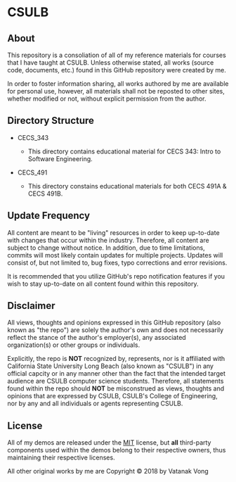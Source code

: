 # CSULB

## About

This repository is a consoliation of all of my reference materials for courses that I have taught at CSULB.  Unless otherwise stated, all works (source code, documents, etc.) found in this GitHub repository were created by me.

In order to foster information sharing, all works authored by me are available for personal use, however, all materials shall not be reposted to other sites, whether modified or not, without explicit permission from the author.

## Directory Structure

* CECS_343
  * This directory contains educational material for CECS 343: Intro to Software Engineering.

* CECS_491
  * This directory constains educational materials for both CECS 491A & CECS 491B.

## Update Frequency

All content are meant to be "living" resources in order to keep up-to-date with changes that occur within the industry.  Therefore, all content are subject to change without notice.  In addition, due to time limitations, commits will most likely contain updates for multiple projects.  Updates will consist of, but not limited to, bug fixes, typo corrections and error revisions.

It is recommended that you utilize GitHub's repo notification features if you wish to stay up-to-date on all content found within this repository.

## Disclaimer

All views, thoughts and opinions expressed in this GitHub repository (also known as "the repo") are solely the author's own and does not necessarily reflect the stance of the author's employer(s), any associated organization(s) or other groups or individuals.

Explicitly, the repo is **NOT** recognized by, represents, nor is it affiliated with California State University Long Beach (also known as "CSULB") in any official capcity or in any manner other than the fact that the intended target audience are CSULB computer science students.  Therefore, all statements found within the repo should **NOT** be misconstrued as views, thoughts and opinions that are expressed by CSULB, CSULB's College of Engineering, nor by any and all individuals or agents representing CSULB.

## License

All of my demos are released under the [MIT](LICENSE) license, but **all** third-party components used within the demos belong to their respective owners, thus maintaining their respective licenses.

All other original works by me are Copyright &copy; 2018 by Vatanak Vong